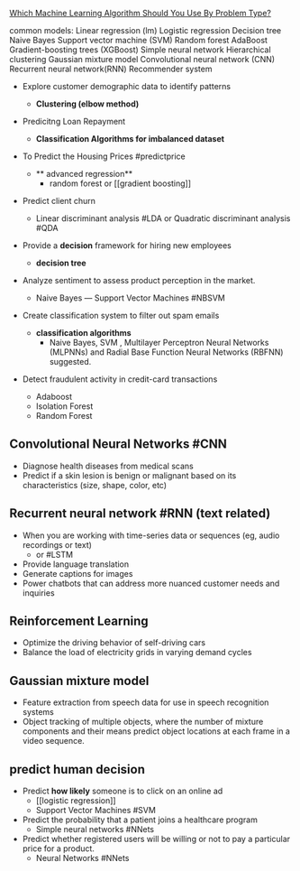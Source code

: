 [Which Machine Learning Algorithm Should You Use By Problem Type?](https://medium.com/analytics-vidhya/which-machine-learning-algorithm-should-you-use-by-problem-type-a53967326566)

common models:
	Linear regression (lm)
	Logistic regression
	Decision tree
	Naive Bayes 
	Support vector machine (SVM)
	Random forest
	AdaBoost
	Gradient-boosting trees (XGBoost)
	Simple neural network
	Hierarchical clustering
	Gaussian mixture model
	Convolutional neural network (CNN)
	Recurrent neural network(RNN)
	Recommender system

     
     

* Explore customer demographic data to identify patterns 
	* **Clustering (elbow method)**
* Predicitng Loan Repayment 
	* **Classification Algorithms for imbalanced dataset**
* To Predict the Housing Prices #predictprice
	* ** advanced regression**
		* random forest or [[gradient boosting]]

* Predict client churn
	* Linear discriminant analysis #LDA or Quadratic discriminant analysis #QDA
* Provide a **decision** framework for hiring new employees
	* **decision tree**
* Analyze sentiment to assess product perception in the market.
	* Naive Bayes — Support Vector Machines #NBSVM
	
* Create classification system to filter out spam emails
	* **classification algorithms**
		* Naive Bayes, SVM , Multilayer Perceptron Neural Networks (MLPNNs) and Radial Base Function Neural Networks (RBFNN) suggested.

* Detect fraudulent activity in credit-card transactions
	* Adaboost
	* Isolation Forest
	* Random Forest

## Convolutional Neural Networks #CNN 
* Diagnose health diseases from medical scans
* Predict if a skin lesion is benign or malignant based on its characteristics (size, shape, color, etc)

## Recurrent neural network #RNN (text related)
* When you are working with time-series data or sequences (eg, audio recordings or text)
	* or #LSTM
* Provide language translation
* Generate captions for images
* Power chatbots that can address more nuanced customer needs and inquiries

## Reinforcement Learning
* Optimize the driving behavior of self-driving cars
* Balance the load of electricity grids in varying demand cycles

## Gaussian mixture model
* Feature extraction from speech data for use in speech recognition systems
* Object tracking of multiple objects, where the number of mixture components and their means predict object locations at each frame in a video sequence.
## predict human decision
* Predict **how likely** someone is to click on an online ad
	* [[logistic regression]]
	* Support Vector Machines #SVM
* Predict the probability that a patient joins a healthcare program
	* Simple neural networks #NNets
* Predict whether registered users will be willing or not to pay a particular price for a product.
	* Neural Networks #NNets